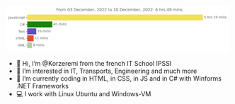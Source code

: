 <img
  src="https://github.com/Korzeremi/Korzeremi/blob/main/images/stat.svg"
  alt="Alternative Text"
/>

- 👋 Hi, I’m @Korzeremi from the french IT School IPSSI
- 👀 I’m interested in IT, Transports, Engineering and much more
- 🌱 I’m currently coding in HTML, in CSS, in JS and in C# with Winforms .NET Frameworks
- 💻 I work with Linux Ubuntu and Windows-VM

